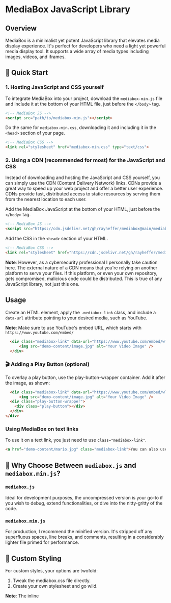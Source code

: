 # MediaBox JavaScript Library
## Overview
MediaBox is a minimalist yet potent JavaScript library that elevates media display experience. It's perfect for developers who need a light yet powerful media display tool. It supports a wide array of media types including images, videos, and iframes.

## 🚀 Quick Start

### 1. Hosting JavaScript and CSS yourself
To integrate MediaBox into your project, download the `mediabox-min.js` file and include it at the bottom of your HTML file, just before the `</body>` tag.

``` html
<!-- MediaBox JS -->
<script src="path/to/mediabox-min.js"></script>
```

Do the same for `mediabox-min.css`, downloading it and including it in the `<head>` section of your page.

``` html
<!-- MediaBox CSS -->
<link rel="stylesheet" href="mediabox-min.css" type="text/css">
```

### 2. Using a CDN (recommended for most) for the JavaScript and CSS
Instead of downloading and hosting the JavaScript and CSS yourself, you can simply use the CDN (Content Delivery Network) links. CDNs provide a great way to speed up your web project and offer a better user experience. CDNs provide fast, distributed access to static resources by serving them from the nearest location to each user.

Add the MediaBox JavaScript at the bottom of your HTML, just before the `</body>` tag.
``` html
<!-- MediaBox JS -->
<script src="https://cdn.jsdelivr.net/gh/rayheffer/mediabox@main/mediabox-min.js"></script>
```

Add the CSS in the `<head>` section of your HTML.

``` html
<!-- MediaBox CSS -->
<link rel="stylesheet" href="https://cdn.jsdelivr.net/gh/rayheffer/mediabox@main/mediabox-min.css" type="text/css">
```


**Note**: However, as a cybersecurity professional I personally take caution here. The external nature of a CDN means that you're relying on another platform to serve your files. If this platform, or even your own repository, gets compromised, malicious code could be distributed. This is true of any JavaScript library, not just this one. 

## Usage
Create an HTML element, apply the `.mediabox-link` class, and include a `data-url` attribute pointing to your desired media, such as YouTube.

**Note**: Make sure to use YouTube's embed URL, which starts with `https://www.youtube.com/embed/`

``` html
  <div class="mediabox-link" data-url="https://www.youtube.com/embed/wTblbYqQQag?autoplay=1">
      <img src="demo-content/image.jpg" alt="Your Video Image" />
  </div>
```

### 🎬 Adding a Play Button (optional)
To overlay a play button, use the play-button-wrapper container. Add it after the image, as shown:

```html
  <div class="mediabox-link" data-url="https://www.youtube.com/embed/wTblbYqQQag?autoplay=1">
      <img src="demo-content/image.jpg" alt="Your Video Image" />
  <div class="play-button-wrapper">
    <div class="play-button"></div>
  </div>
</div>
```

### Using MediaBox on text links
To use it on a text link, you just need to use `class="mediabox-link"`.

``` html
<a href="demo-content/mario.jpg" class="mediabox-link">You can also use a text link to an image</a>
```

## 🤔 Why Choose Between `mediabox.js` and `mediabox.min.js`?

### `mediabox.js`
Ideal for development purposes, the uncompressed version is your go-to if you wish to debug, extend functionalities, or dive into the nitty-gritty of the code.

### `mediabox.min.js`
For production, I recommend the minified version. It's stripped off any superfluous spaces, line breaks, and comments, resulting in a considerably lighter file primed for performance.

## 🎨 Custom Styling
For custom styles, your options are twofold:

1. Tweak the mediabox.css file directly.
2. Create your own stylesheet and go wild.

**Note**: The inline <style> section in index.html serves as a demo styling guide and isn't required for MediaBox's core functionality.